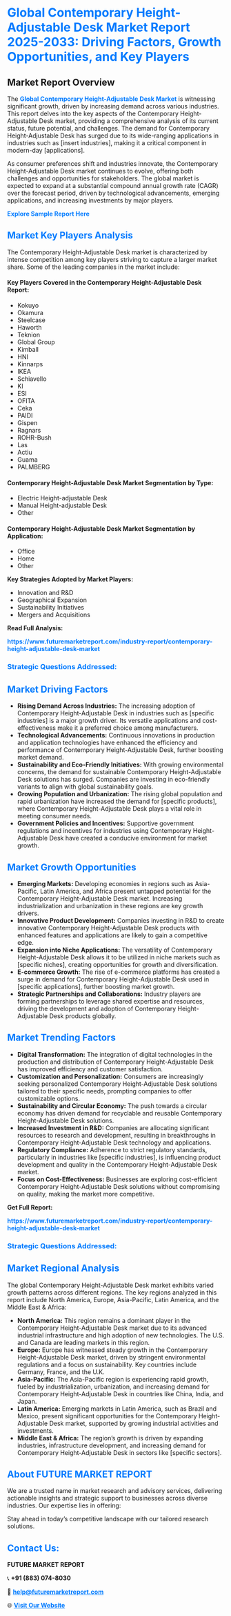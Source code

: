 <h1 style="color: #007BFF;">Global Contemporary Height-Adjustable Desk Market Report 2025-2033: Driving Factors, Growth Opportunities, and Key Players</h1>

<section id="overview">
<h2>Market Report Overview</h2>
<p>The <a href="https://www.futuremarketreport.com/industry-report/contemporary-height-adjustable-desk-market" style="color: #007BFF; text-decoration: none;"><strong>Global Contemporary Height-Adjustable Desk Market</strong></a> is witnessing significant growth, driven by increasing demand across various industries. This report delves into the key aspects of the Contemporary Height-Adjustable Desk market, providing a comprehensive analysis of its current status, future potential, and challenges. The demand for Contemporary Height-Adjustable Desk has surged due to its wide-ranging applications in industries such as [insert industries], making it a critical component in modern-day [applications].</p>
<p>As consumer preferences shift and industries innovate, the Contemporary Height-Adjustable Desk market continues to evolve, offering both challenges and opportunities for stakeholders. The global market is expected to expand at a substantial compound annual growth rate (CAGR) over the forecast period, driven by technological advancements, emerging applications, and increasing investments by major players.</p>
</section>

<section id="overview">
<p><a href="https://www.futuremarketreport.com/request-sample/reportId=28276" style="color: #007BFF; text-decoration: none;"><strong>Explore Sample Report Here</strong></a></p>
</section>

<section id="key-players">
<h2 style="color: #007BFF;">Market Key Players Analysis</h2>
<p>The Contemporary Height-Adjustable Desk market is characterized by intense competition among key players striving to capture a larger market share. Some of the leading companies in the market include:</p>
<h4>Key Players Covered in the Contemporary Height-Adjustable Desk Report:</h4>
<ul><li>Kokuyo</li><li>Okamura</li><li>Steelcase</li><li>Haworth</li><li>Teknion</li><li>Global Group</li><li>Kimball</li><li>HNI</li><li>Kinnarps</li><li>IKEA</li><li>Schiavello</li><li>KI</li><li>ESI</li><li>OFITA</li><li>Ceka</li><li>PAIDI</li><li>Gispen</li><li>Ragnars</li><li>ROHR-Bush</li><li>Las</li><li>Actiu</li><li>Guama</li><li>PALMBERG</li></ul>
<h4>Contemporary Height-Adjustable Desk Market Segmentation by Type:</h4>
<ul><li>Electric Height-adjustable Desk</li><li>Manual Height-adjustable Desk</li><li>Other</li></ul>

<h4>Contemporary Height-Adjustable Desk Market Segmentation by Application:</h4>
<ul><li>Office</li><li>Home</li><li>Other</li></ul>
<p><strong>Key Strategies Adopted by Market Players:</strong></p>
<ul>
<li>Innovation and R&D</li>
<li>Geographical Expansion</li>
<li>Sustainability Initiatives</li>
<li>Mergers and Acquisitions</li>
</ul>
</section>

<section>
<p><strong>Read Full Analysis: </strong></p><a href="https://www.futuremarketreport.com/industry-report/contemporary-height-adjustable-desk-market" style="color: #007BFF; text-decoration: none;"><strong>https://www.futuremarketreport.com/industry-report/contemporary-height-adjustable-desk-market</strong></a>
<h3 style="color: #007BFF;">Strategic Questions Addressed:</h3>
</section>

<section id="driving-factors">
<h2 style="color: #007BFF;">Market Driving Factors</h2>
<ul>
<li><strong>Rising Demand Across Industries:</strong> The increasing adoption of Contemporary Height-Adjustable Desk in industries such as [specific industries] is a major growth driver. Its versatile applications and cost-effectiveness make it a preferred choice among manufacturers.</li>
<li><strong>Technological Advancements:</strong> Continuous innovations in production and application technologies have enhanced the efficiency and performance of Contemporary Height-Adjustable Desk, further boosting market demand.</li>
<li><strong>Sustainability and Eco-Friendly Initiatives:</strong> With growing environmental concerns, the demand for sustainable Contemporary Height-Adjustable Desk solutions has surged. Companies are investing in eco-friendly variants to align with global sustainability goals.</li>
<li><strong>Growing Population and Urbanization:</strong> The rising global population and rapid urbanization have increased the demand for [specific products], where Contemporary Height-Adjustable Desk plays a vital role in meeting consumer needs.</li>
<li><strong>Government Policies and Incentives:</strong> Supportive government regulations and incentives for industries using Contemporary Height-Adjustable Desk have created a conducive environment for market growth.</li>
</ul>
</section>

<section id="growth-opportunities">
<h2 style="color: #007BFF;">Market Growth Opportunities</h2>
<ul>
<li><strong>Emerging Markets:</strong> Developing economies in regions such as Asia-Pacific, Latin America, and Africa present untapped potential for the Contemporary Height-Adjustable Desk market. Increasing industrialization and urbanization in these regions are key growth drivers.</li>
<li><strong>Innovative Product Development:</strong> Companies investing in R&D to create innovative Contemporary Height-Adjustable Desk products with enhanced features and applications are likely to gain a competitive edge.</li>
<li><strong>Expansion into Niche Applications:</strong> The versatility of Contemporary Height-Adjustable Desk allows it to be utilized in niche markets such as [specific niches], creating opportunities for growth and diversification.</li>
<li><strong>E-commerce Growth:</strong> The rise of e-commerce platforms has created a surge in demand for Contemporary Height-Adjustable Desk used in [specific applications], further boosting market growth.</li>
<li><strong>Strategic Partnerships and Collaborations:</strong> Industry players are forming partnerships to leverage shared expertise and resources, driving the development and adoption of Contemporary Height-Adjustable Desk products globally.</li>
</ul>
</section>

<section id="trending-factors">
<h2 style="color: #007BFF;">Market Trending Factors</h2>
<ul>
<li><strong>Digital Transformation:</strong> The integration of digital technologies in the production and distribution of Contemporary Height-Adjustable Desk has improved efficiency and customer satisfaction.</li>
<li><strong>Customization and Personalization:</strong> Consumers are increasingly seeking personalized Contemporary Height-Adjustable Desk solutions tailored to their specific needs, prompting companies to offer customizable options.</li>
<li><strong>Sustainability and Circular Economy:</strong> The push towards a circular economy has driven demand for recyclable and reusable Contemporary Height-Adjustable Desk solutions.</li>
<li><strong>Increased Investment in R&D:</strong> Companies are allocating significant resources to research and development, resulting in breakthroughs in Contemporary Height-Adjustable Desk technology and applications.</li>
<li><strong>Regulatory Compliance:</strong> Adherence to strict regulatory standards, particularly in industries like [specific industries], is influencing product development and quality in the Contemporary Height-Adjustable Desk market.</li>
<li><strong>Focus on Cost-Effectiveness:</strong> Businesses are exploring cost-efficient Contemporary Height-Adjustable Desk solutions without compromising on quality, making the market more competitive.</li>
</ul>
</section>

<section>
<p><strong>Get Full Report: </strong></p><a href="https://www.futuremarketreport.com/industry-report/contemporary-height-adjustable-desk-market" style="color: #007BFF; text-decoration: none;"><strong>https://www.futuremarketreport.com/industry-report/contemporary-height-adjustable-desk-market</strong></a>
<h3 style="color: #007BFF;">Strategic Questions Addressed:</h3>
</section>


<section id="regional-analysis">
<h2 style="color: #007BFF;">Market Regional Analysis</h2>
<p>The global Contemporary Height-Adjustable Desk market exhibits varied growth patterns across different regions. The key regions analyzed in this report include North America, Europe, Asia-Pacific, Latin America, and the Middle East & Africa:</p>
<ul>
<li><strong>North America:</strong> This region remains a dominant player in the Contemporary Height-Adjustable Desk market due to its advanced industrial infrastructure and high adoption of new technologies. The U.S. and Canada are leading markets in this region.</li>
<li><strong>Europe:</strong> Europe has witnessed steady growth in the Contemporary Height-Adjustable Desk market, driven by stringent environmental regulations and a focus on sustainability. Key countries include Germany, France, and the U.K.</li>
<li><strong>Asia-Pacific:</strong> The Asia-Pacific region is experiencing rapid growth, fueled by industrialization, urbanization, and increasing demand for Contemporary Height-Adjustable Desk in countries like China, India, and Japan.</li>
<li><strong>Latin America:</strong> Emerging markets in Latin America, such as Brazil and Mexico, present significant opportunities for the Contemporary Height-Adjustable Desk market, supported by growing industrial activities and investments.</li>
<li><strong>Middle East & Africa:</strong> The region’s growth is driven by expanding industries, infrastructure development, and increasing demand for Contemporary Height-Adjustable Desk in sectors like [specific sectors].</li>
</ul>
</section>

<footer>
<h2 style="color: #007BFF;">About FUTURE MARKET REPORT</h2>
<p>We are a trusted name in market research and advisory services, delivering actionable insights and strategic support to businesses across diverse industries. Our expertise lies in offering:</p>

<p>Stay ahead in today’s competitive landscape with our tailored research solutions.</p>

<h2 style="color: #007BFF;">Contact Us:</h2>
<p><strong>FUTURE MARKET REPORT</strong></p>
<p>📞 <strong>+91 (883) 074-8030</strong></p>
<p>📧 <strong><a href="mailto:help@futuremarketreport.com" style="color: #007BFF;">help@futuremarketreport.com</a></strong></p>
<p>🌐 <strong><a href="https://www.futuremarketreport.com/" style="color: #007BFF;">Visit Our Website</a></strong></p>
</footer>